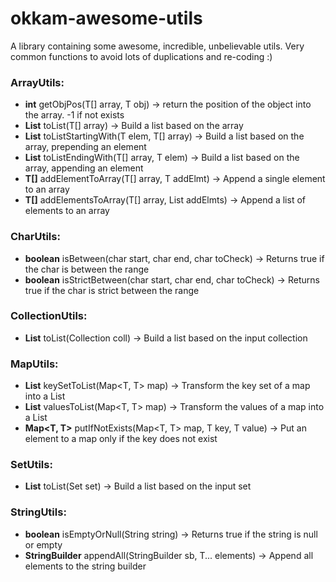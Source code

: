 # okkam-awesome-utils

A library containing some awesome, incredible, unbelievable utils. Very common functions to avoid lots of duplications and re-coding :)

### ArrayUtils:

+ **int** getObjPos(T[] array, T obj) -> return the position of the object into the array. -1 if not exists
+ **List<T>** toList(T[] array) -> Build a list based on the array
+ **List<T>** toListStartingWith(T elem, T[] array) -> Build a list based on the array, prepending an element
+ **List<T>** toListEndingWith(T[] array, T elem) -> Build a list based on the array, appending an element
+ **T[]** addElementToArray(T[] array, T addElmt) -> Append a single element to an array
+ **T[]** addElementsToArray(T[] array, List<T> addElmts) -> Append a list of elements to an array

### CharUtils:

+ **boolean** isBetween(char start, char end, char toCheck) -> Returns true if the char is between the range
+ **boolean** isStrictBetween(char start, char end, char toCheck) -> Returns true if the char is strict between the range

### CollectionUtils:

+ **List<T>** toList(Collection<T> coll) -> Build a list based on the input collection

### MapUtils:

+ **List<T>** keySetToList(Map<T, T> map) -> Transform the key set of a map into a List
+ **List<T>** valuesToList(Map<T, T> map) -> Transform the values of a map into a List
+ **Map<T, T>** putIfNotExists(Map<T, T> map, T key, T value) -> Put an element to a map only if the key does not exist

### SetUtils:

+ **List<T>** toList(Set<T> set) -> Build a list based on the input set

### StringUtils:

+ **boolean** isEmptyOrNull(String string) -> Returns true if the string is null or empty
+ **StringBuilder** appendAll(StringBuilder sb, T... elements) -> Append all elements to the string builder

